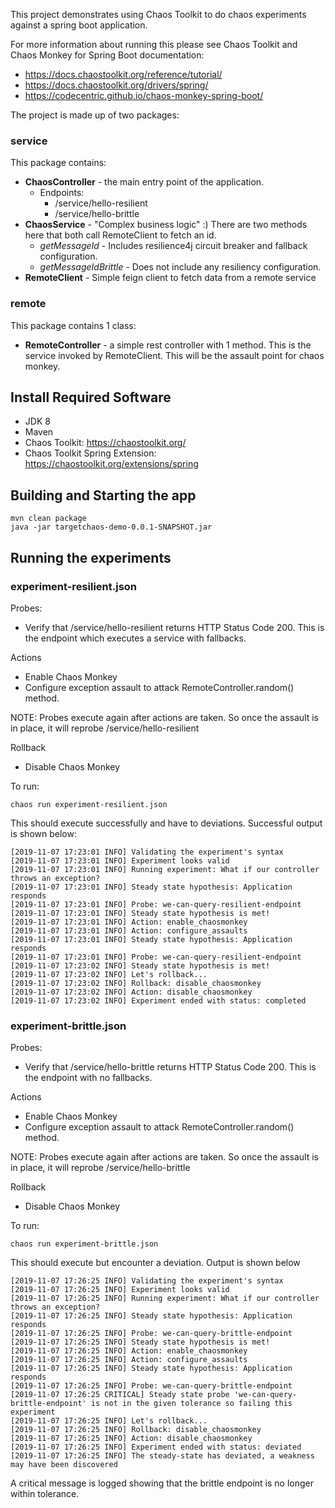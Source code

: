 This project demonstrates using Chaos Toolkit to do chaos experiments against a spring boot application.

For more information about running this please see Chaos Toolkit and Chaos Monkey for Spring Boot documentation:
* https://docs.chaostoolkit.org/reference/tutorial/
* https://docs.chaostoolkit.org/drivers/spring/
* https://codecentric.github.io/chaos-monkey-spring-boot/


The project is made up of two packages:

### service
This package contains:
* **ChaosController** - the main entry point of the application.
    * Endpoints: 
        * /service/hello-resilient
        * /service/hello-brittle
* **ChaosService** - "Complex business logic" :) There are two methods here that both call RemoteClient to fetch an id.
    * _getMessageId_ - Includes resilience4j circuit breaker and fallback configuration.
    * _getMessageIdBrittle_ - Does not include any resiliency configuration.
* **RemoteClient** - Simple feign client to fetch data from a remote service

### remote
This package contains 1 class:
* **RemoteController** - a simple rest controller with 1 method. This is the service invoked by RemoteClient. This will be the assault point for chaos monkey.


## Install Required Software
* JDK 8
* Maven
* Chaos Toolkit:  https://chaostoolkit.org/
* Chaos Toolkit Spring Extension: https://chaostoolkit.org/extensions/spring



## Building and Starting the app

```
mvn clean package
java -jar targetchaos-demo-0.0.1-SNAPSHOT.jar
```

## Running the experiments


### experiment-resilient.json

Probes:
* Verify that /service/hello-resilient returns HTTP Status Code 200. This is the endpoint which executes a service with fallbacks.

Actions
* Enable Chaos Monkey
* Configure exception assault to attack RemoteController.random() method.

NOTE: Probes execute again after actions are taken. So once the assault is in place, it will reprobe /service/hello-resilient

Rollback
* Disable Chaos Monkey

To run:

`chaos run experiment-resilient.json`

This should execute successfully and have to deviations. Successful output is shown below:

```
[2019-11-07 17:23:01 INFO] Validating the experiment's syntax
[2019-11-07 17:23:01 INFO] Experiment looks valid
[2019-11-07 17:23:01 INFO] Running experiment: What if our controller throws an exception?
[2019-11-07 17:23:01 INFO] Steady state hypothesis: Application responds
[2019-11-07 17:23:01 INFO] Probe: we-can-query-resilient-endpoint
[2019-11-07 17:23:01 INFO] Steady state hypothesis is met!
[2019-11-07 17:23:01 INFO] Action: enable_chaosmonkey
[2019-11-07 17:23:01 INFO] Action: configure_assaults
[2019-11-07 17:23:01 INFO] Steady state hypothesis: Application responds
[2019-11-07 17:23:01 INFO] Probe: we-can-query-resilient-endpoint
[2019-11-07 17:23:02 INFO] Steady state hypothesis is met!
[2019-11-07 17:23:02 INFO] Let's rollback...
[2019-11-07 17:23:02 INFO] Rollback: disable_chaosmonkey
[2019-11-07 17:23:02 INFO] Action: disable_chaosmonkey
[2019-11-07 17:23:02 INFO] Experiment ended with status: completed

```

### experiment-brittle.json

Probes:
* Verify that /service/hello-brittle returns HTTP Status Code 200. This is the endpoint with no fallbacks.

Actions
* Enable Chaos Monkey
* Configure exception assault to attack RemoteController.random() method.

NOTE: Probes execute again after actions are taken. So once the assault is in place, it will reprobe /service/hello-brittle

Rollback
* Disable Chaos Monkey

To run:

`chaos run experiment-brittle.json`

This should execute but encounter a deviation. Output is shown below

```
[2019-11-07 17:26:25 INFO] Validating the experiment's syntax
[2019-11-07 17:26:25 INFO] Experiment looks valid
[2019-11-07 17:26:25 INFO] Running experiment: What if our controller throws an exception?
[2019-11-07 17:26:25 INFO] Steady state hypothesis: Application responds
[2019-11-07 17:26:25 INFO] Probe: we-can-query-brittle-endpoint
[2019-11-07 17:26:25 INFO] Steady state hypothesis is met!
[2019-11-07 17:26:25 INFO] Action: enable_chaosmonkey
[2019-11-07 17:26:25 INFO] Action: configure_assaults
[2019-11-07 17:26:25 INFO] Steady state hypothesis: Application responds
[2019-11-07 17:26:25 INFO] Probe: we-can-query-brittle-endpoint
[2019-11-07 17:26:25 CRITICAL] Steady state probe 'we-can-query-brittle-endpoint' is not in the given tolerance so failing this experiment
[2019-11-07 17:26:25 INFO] Let's rollback...
[2019-11-07 17:26:25 INFO] Rollback: disable_chaosmonkey
[2019-11-07 17:26:25 INFO] Action: disable_chaosmonkey
[2019-11-07 17:26:25 INFO] Experiment ended with status: deviated
[2019-11-07 17:26:25 INFO] The steady-state has deviated, a weakness may have been discovered
```

A critical message is logged showing that the brittle endpoint is no longer within tolerance.

